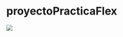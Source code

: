 # proyectoPracticaFlex
![](https://github.com/Alexander12302002/proyectoPracticaFlex/blob/ejercicio_2/storage/img/ejercicio_2.png)